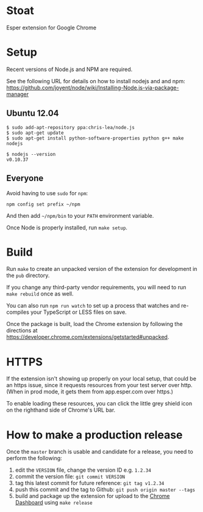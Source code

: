 Stoat
=====

Esper extension for Google Chrome

Setup
=====

Recent versions of Node.js and NPM are required.

See the following URL for details on how to install nodejs and and
npm:
https://github.com/joyent/node/wiki/Installing-Node.js-via-package-manager

Ubuntu 12.04
------------

```
$ sudo add-apt-repository ppa:chris-lea/node.js
$ sudo apt-get update
$ sudo apt-get install python-software-properties python g++ make nodejs
```

```
$ nodejs --version
v0.10.37
```

Everyone
--------

Avoid having to use `sudo` for `npm`:
```
npm config set prefix ~/npm
```

And then add `~/npm/bin` to your `PATH` environment variable.

Once Node is properly installed, run `make setup`.

Build
=====

Run `make` to create an unpacked version of the extension for development
in the `pub` directory.

If you change any third-party vendor requirements, you will need to run
`make rebuild` once as well.

You can also run `npm run watch` to set up a process that watches and re-
compiles your TypeScript or LESS files on save.

Once the package is built, load the Chrome extension by following the
directions at https://developer.chrome.com/extensions/getstarted#unpacked.


HTTPS
=====

If the extension isn't showing up properly on your local setup, that
could be an https issue, since it requests resources from your test
server over http. (When in prod mode, it gets them from app.esper.com
over https.)

To enable loading these resources, you can click the little grey
shield icon on the righthand side of Chrome's URL bar.


How to make a production release
================================

Once the `master` branch is usable and candidate for a release, you
need to perform the following:

1. edit the `VERSION` file, change the version ID e.g. `1.2.34`
2. commit the version file: `git commit VERSION`
3. tag this latest commit for future reference: `git tag v1.2.34`
4. push this commit and the tag to Github: `git push origin master --tags`
5. build and package up the extension for upload to the
   [Chrome Dashboard](https://chrome.google.com/webstore/developer/dashboard)
   using `make release`

